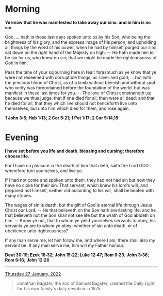 # Morning

**Ye know that he was manifested to take away our sins: and in him is no sin.**
 
God, ... hath in these last days spoken unto us by his Son, who being the brightness of his glory, and the express image of his person, and upholding all things by the word of his power, when he had by himself purged our sins, sat down on the right hand of the Majesty on high. -- He hath made him to be sin for us, who knew no sin; that we might be made the righteousness of God in him.
 
Pass the time of your sojourning here in fear: forasmuch as ye know that ye were not redeemed with corruptible things, as silver and gold; ... but with the precious blood of Christ, as of a lamb without blemish and without spot: who verily was foreordained before the foundation of the world, but was manifest in these last times for you. -- The love of Christ constraineth us; because we thus judge, that if one died for all, then were all dead: and that he died for all, that they which live should not henceforth live unto themselves, but unto him which died for them, and rose again.  

**1 John 3:5; Heb 1:13; 2 Cor 5:21; 1 Pet 1:17; 2 Cor 5:14,15**

# Evening

**I have set before you life and death, blessing and cursing: therefore choose life.**
 
For I have no pleasure in the death of him that dieth, saith the Lord GOD: wherefore turn yourselves, and live ye.
 
If I had not come and spoken unto them, they had not had sin but now they have no cloke for their sin. That servant, which knew his lord's will, and prepared not himself, neither did according to his will, shall be beaten with many stripes.
 
The wages of sin is death; but the gift of God is eternal life through Jesus Christ our Lord. -- He that believeth on the Son hath everlasting life: and he that believeth not the Son shall not see life but the wrath of God abideth on him. -- Know ye not, that to whom ye yield yourselves servants to obey, his servants ye are to whom ye obey; whether of sin unto death, or of obedience unto righteousness?
 
If any man serve me, let him follow me; and where I am, there shall also my servant be: if any man serve me, him will my Father honour.  

**Deut 30:19; Ezek 18:32; John 15:22; Luke 12:47; Rom 6:23; John 3:36; Rom 6:16; John 12:26**

---

[Thursday 27-January, 2022](https://t.me/s/daily_light)

> Jonathan Bagster, the son of Samuel Bagster, created the Daily Light for his own family's daily devotion in 1875


